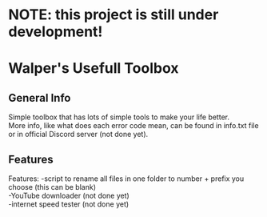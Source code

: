 # NOTE: this project is still under development! 

# Walper's Usefull Toolbox

## General Info

Simple toolbox that has lots of simple tools to make your life better. <br>
More info, like what does each error code mean, can be found in info.txt file <br>
or in official Discord server (not done yet). <br>

## Features

Features: 
-script to rename all files in one folder to number + prefix you choose (this can be blank) <br>
-YouTube downloader (not done yet) <br>
-internet speed tester (not done yet) <br>



